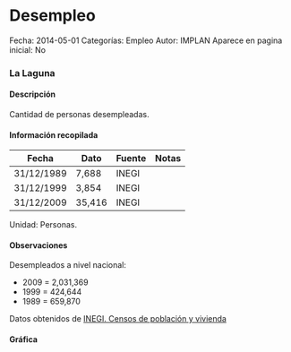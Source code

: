 Desempleo
=====

Fecha: 2014-05-01
Categorías: Empleo
Autor: IMPLAN
Aparece en pagina inicial: No

### La Laguna

#### Descripción

Cantidad de personas desempleadas.

<!-- break -->

#### Información recopilada

<table class="table table-hover table-bordered matriz">
  <thead>
    <tr><th>Fecha</th><th>Dato</th><th>Fuente</th><th>Notas</th></tr>
  </thead>
  <tbody>
    <tr><td class="centrado">31/12/1989</td><td class="derecha">7,688</td><td>INEGI</td><td></td></tr>
    <tr><td class="centrado">31/12/1999</td><td class="derecha">3,854</td><td>INEGI</td><td></td></tr>
    <tr><td class="centrado">31/12/2009</td><td class="derecha">35,416</td><td>INEGI</td><td></td></tr>
  </tbody>
</table>

Unidad: Personas.

#### Observaciones

Desempleados a nivel nacional:

- 2009 = 2,031,369
- 1999 = 424,644
- 1989 = 659,870


Datos obtenidos de [INEGI. Censos de población y vivienda](http://www.inegi.org.mx/sistemas/consulta_resultados/iter2010.aspx?c=27329&s=est)

#### Gráfica

<div id="Morriswxqtvkvb" class="grafica"></div>
  <script>
  new Morris.Line({
    element: 'Morriswxqtvkvb',
    data: [
      { fecha: '1989-12-31', dato: 7688 },
      { fecha: '1999-12-31', dato: 3854 },
      { fecha: '2009-12-31', dato: 35416 }
    ],
    xkey: 'fecha',
    ykeys: ['dato'],
    labels: ['Dato'],
    lineColors: ['#FF5B02'],
    xLabelFormat: function(d) {
      return d.getDate()+'/'+(d.getMonth()+1)+'/'+d.getFullYear();
    },
    dateFormat: function (ts) {
      var d = new Date(ts);
      return d.getDate() + '/' + (d.getMonth() + 1) + '/' + d.getFullYear();
    }
  });
  </script>
